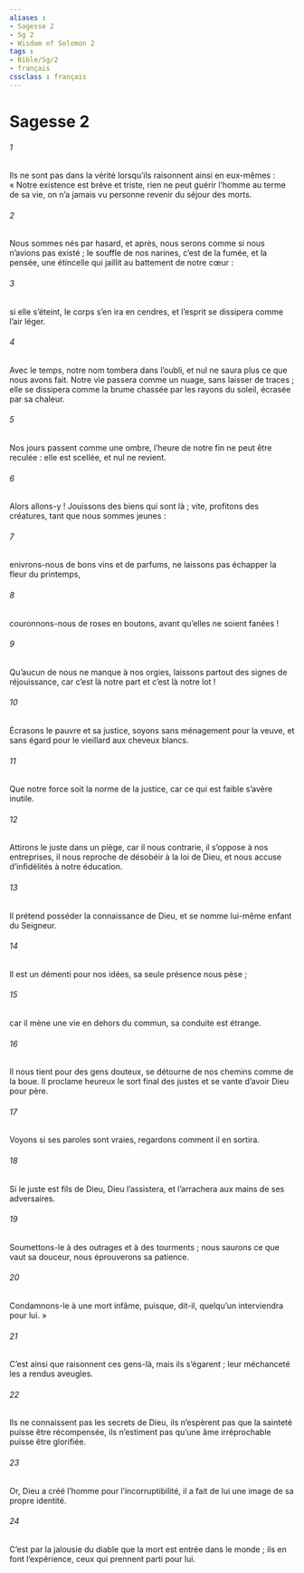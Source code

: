 ```yaml
---
aliases : 
- Sagesse 2
- Sg 2
- Wisdom of Solomon 2
tags : 
- Bible/Sg/2
- français
cssclass : français
---
```


# Sagesse 2

###### 1
Ils ne sont pas dans la vérité
lorsqu’ils raisonnent ainsi en eux-mêmes :
« Notre existence est brève et triste,
rien ne peut guérir l’homme au terme de sa vie,
on n’a jamais vu personne revenir du séjour des morts.
###### 2
Nous sommes nés par hasard,
et après, nous serons comme si nous n’avions pas existé ;
le souffle de nos narines, c’est de la fumée,
et la pensée, une étincelle
qui jaillit au battement de notre cœur :
###### 3
si elle s’éteint, le corps s’en ira en cendres,
et l’esprit se dissipera comme l’air léger.
###### 4
Avec le temps, notre nom tombera dans l’oubli,
et nul ne saura plus ce que nous avons fait.
Notre vie passera comme un nuage, sans laisser de traces ;
elle se dissipera comme la brume
chassée par les rayons du soleil, écrasée par sa chaleur.
###### 5
Nos jours passent comme une ombre,
l’heure de notre fin ne peut être reculée :
elle est scellée, et nul ne revient.
###### 6
Alors allons-y ! Jouissons des biens qui sont là ;
vite, profitons des créatures, tant que nous sommes jeunes :
###### 7
enivrons-nous de bons vins et de parfums,
ne laissons pas échapper la fleur du printemps,
###### 8
couronnons-nous de roses en boutons,
avant qu’elles ne soient fanées !
###### 9
Qu’aucun de nous ne manque à nos orgies,
laissons partout des signes de réjouissance,
car c’est là notre part et c’est là notre lot !
###### 10
Écrasons le pauvre et sa justice,
soyons sans ménagement pour la veuve,
et sans égard pour le vieillard aux cheveux blancs.
###### 11
Que notre force soit la norme de la justice,
car ce qui est faible s’avère inutile.
###### 12
Attirons le juste dans un piège, car il nous contrarie,
il s’oppose à nos entreprises,
il nous reproche de désobéir à la loi de Dieu,
et nous accuse d’infidélités à notre éducation.
###### 13
Il prétend posséder la connaissance de Dieu,
et se nomme lui-même enfant du Seigneur.
###### 14
Il est un démenti pour nos idées,
sa seule présence nous pèse ;
###### 15
car il mène une vie en dehors du commun,
sa conduite est étrange.
###### 16
Il nous tient pour des gens douteux,
se détourne de nos chemins comme de la boue.
Il proclame heureux le sort final des justes
et se vante d’avoir Dieu pour père.
###### 17
Voyons si ses paroles sont vraies,
regardons comment il en sortira.
###### 18
Si le juste est fils de Dieu,
Dieu l’assistera, et l’arrachera aux mains de ses adversaires.
###### 19
Soumettons-le à des outrages et à des tourments ;
nous saurons ce que vaut sa douceur,
nous éprouverons sa patience.
###### 20
Condamnons-le à une mort infâme,
puisque, dit-il, quelqu’un interviendra pour lui. »
###### 21
C’est ainsi que raisonnent ces gens-là, mais ils s’égarent ;
leur méchanceté les a rendus aveugles.
###### 22
Ils ne connaissent pas les secrets de Dieu,
ils n’espèrent pas que la sainteté puisse être récompensée,
ils n’estiment pas qu’une âme irréprochable puisse être glorifiée.
###### 23
Or, Dieu a créé l’homme pour l’incorruptibilité,
il a fait de lui une image de sa propre identité.
###### 24
C’est par la jalousie du diable
que la mort est entrée dans le monde ;
ils en font l’expérience,
ceux qui prennent parti pour lui.
